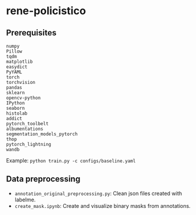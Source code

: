 # rene-policistico

## Prerequisites

```
numpy
Pillow
tqdm
matplotlib
easydict
PyYAML
torch
torchvision
pandas
sklearn
opencv-python
IPython
seaborn
histolab
addict
pytorch_toolbelt
albumentations
segmentation_models_pytorch
thop
pytorch_lightning
wandb
```

Example: `python train.py -c configs/baseline.yaml`

## Data preprocessing
* `annotation_original_preprocessing.py`: Clean json files created with labelme.
* `create_mask.ipynb`: Create and visualize binary masks from annotations.